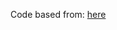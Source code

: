 Code based from: [here](https://dev.to/behainguyen/rust-mysql-connect-execute-sql-statements-and-stored-procs-using-crate-sqlx-3djk)
